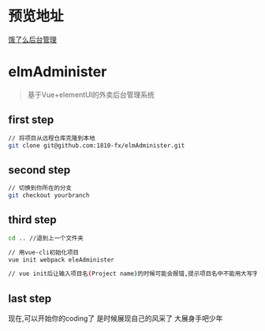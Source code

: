 # 预览地址
[饿了么后台管理](https://cangdu.org/manage)

# elmAdminister

> 基于Vue+elementUI的外卖后台管理系统



## first step

```bash
// 将项目从远程仓库克隆到本地
git clone git@github.com:1810-fx/elmAdminister.git 

```

## second step

```bash
// 切换到你所在的分支
git checkout yourbranch 
```

## third step

```bash
cd .. //退到上一个文件夹

// 用vue-cli初始化项目
vue init webpack eleAdminister

// vue init后让输入项目名(Project name)的时候可能会报错,提示项目名中不能用大写字母,改成小写(eleadminister)就可以了

```

## last step

现在,可以开始你的coding了
是时候展现自己的风采了
大展身手吧少年
